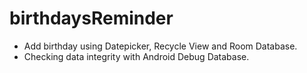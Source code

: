 # birthdaysReminder
- Add birthday using Datepicker, Recycle View and Room Database.
- Checking data integrity with Android Debug Database.  
